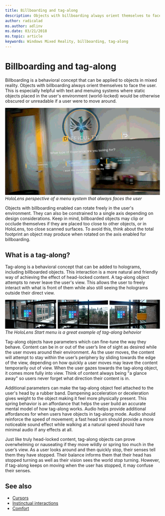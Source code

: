 ```yaml
---
title: Billboarding and tag-along
description: Objects with billboarding always orient themselves to face the user. 
author: radicalad
ms.author: adlinv
ms.date: 03/21/2018
ms.topic: article
keywords: Windows Mixed Reality, billboarding, tag-along
---
```




# Billboarding and tag-along

Billboarding is a behavioral concept that can be applied to objects in mixed reality. Objects with billboarding always orient themselves to face the user. This is especially helpful with text and menuing systems where static objects placed in the user's environment (world-locked) would be otherwise obscured or unreadable if a user were to move around.

![HoloLens perspective of a menu system that always faces the user](images/billboarding-fragments.gif)<br>
*HoloLens perspective of a menu system that always faces the user*

Objects with billboarding enabled can rotate freely in the user's environment. They can also be constrained to a single axis depending on design considerations. Keep in mind, billboarded objects may clip or occlude themselves if they are placed too close to other objects, or in HoloLens, too close scanned surfaces. To avoid this, think about the total footprint an object may produce when rotated on the axis enabled for billboarding.

## What is a tag-along?

Tag-along is a behavioral concept that can be added to holograms, including billboarded objects. This interaction is a more natural and friendly way of achieving the effect of head-locked content. A tag-along object attempts to never leave the user's view. This allows the user to freely interact with what is front of them while also still seeing the holograms outside their direct view.

![The HoloLens pins panel is a great example of how tag-along behaves](images/tagalong-1000px.jpg)<br>
*The HoloLens Start menu is a great example of tag-along behavior*

Tag-along objects have parameters which can fine-tune the way they behave. Content can be in or out of the user’s line of sight as desired while the user moves around their environment. As the user moves, the content will attempt to stay within the user’s periphery by sliding towards the edge of the view, depending on how quickly a user moves may leave the content temporarily out of view. When the user gazes towards the tag-along object, it comes more fully into view. Think of content always being "a glance away" so users never forget what direction their content is in.

Additional parameters can make the tag-along object feel attached to the user's head by a rubber band. Dampening acceleration or deceleration gives weight to the object making it feel more physically present. This spring behavior is an affordance that helps the user build an accurate mental model of how tag-along works. Audio helps provide additional affordances for when users have objects in tag-along mode. Audio should reinforce the speed of movement; a fast head turn should provide a more noticeable sound effect while walking at a natural speed should have minimal audio if any effects at all.

Just like truly head-locked content, tag-along objects can prove overwhelming or nauseating if they move wildly or spring too much in the user’s view. As a user looks around and then quickly stop, their senses tell them they have stopped. Their balance informs them that their head has stopped turning as well as their vision sees the world stop turning. However, if tag-along keeps on moving when the user has stopped, it may confuse their senses.

## See also
* [Cursors](cursors.md)
* [Instinctual interactions](interaction-fundamentals.md)
* [Comfort](comfort.md)
